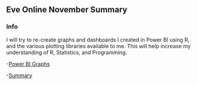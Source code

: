 ## Eve Online November Summary

### Info

I will try to re-create graphs and dashboards I created in Power BI using R, and the various plotting libraries available to me. This will help increase my understanding of R, Statistics, and Programming.




-[Power BI Graphs](https://github.com/Nautikus/Eve-Online-November/tree/master/Power%20BI%20Pictures)

-[Summary](https://github.com/Nautikus/Eve-Online-November/blob/master/Summary.Rmd)
